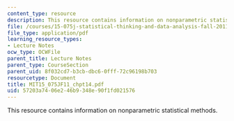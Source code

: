 ```yaml
---
content_type: resource
description: This resource contains information on nonparametric statistical methods.
file: /courses/15-075j-statistical-thinking-and-data-analysis-fall-2011/57203a7406e246b9348e90f1fd021576_MIT15_075JF11_chpt14.pdf
file_type: application/pdf
learning_resource_types:
- Lecture Notes
ocw_type: OCWFile
parent_title: Lecture Notes
parent_type: CourseSection
parent_uid: 8f032cd7-b3cb-dbc6-0fff-72c96198b703
resourcetype: Document
title: MIT15_075JF11_chpt14.pdf
uid: 57203a74-06e2-46b9-348e-90f1fd021576
---
```

This resource contains information on nonparametric statistical methods.

